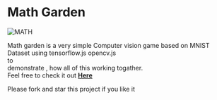 <h1>Math Garden </h1>

![MATH](https://user-images.githubusercontent.com/37846222/208314870-d179d855-5bc2-4f14-b88c-4426a2ad6ffc.png)



Math garden is a very simple Computer vision game based on MNIST Dataset using tensorflow.js opencv.js <br> to  
demonstrate  , how all of this working togather.<br>
Feel free to check it out  <b><a href="https://elyasmoshirpanahi.github.io/math-garden/">Here</a><br></b>

Please fork and star this project if you like it
